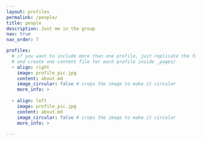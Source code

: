 ```yaml
---
layout: profiles
permalink: /people/
title: people
description: Just me in the group
nav: true
nav_order: 7

profiles:
  # if you want to include more than one profile, just replicate the following block
  # and create one content file for each profile inside _pages/
  - align: right
    image: profile_pic.jpg
    content: about.md
    image_circular: false # crops the image to make it circular
    more_info: >
      
  - align: left
    image: profile_pic.jpg
    content: about.md
    image_circular: false # crops the image to make it circular
    more_info: >
      
---
```

